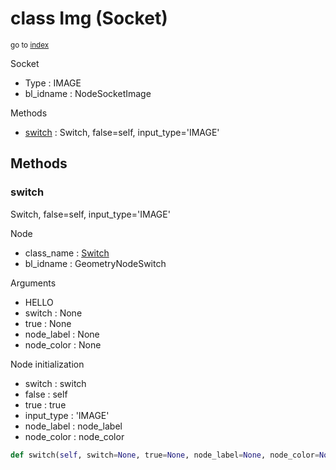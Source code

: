 # class Img (Socket)

<sub>go to [index](/docs/index.md)</sub>

Socket
 - Type : IMAGE
 - bl_idname : NodeSocketImage

Methods
 - [switch](#switch) : Switch, false=self, input_type='IMAGE'

## Methods

### switch

Switch, false=self, input_type='IMAGE'

Node
 - class_name : [Switch](/docs/classes/Switch.md)
 - bl_idname : GeometryNodeSwitch

Arguments
 - HELLO
 - switch : None
 - true : None
 - node_label : None
 - node_color : None

Node initialization
 - switch : switch
 - false : self
 - true : true
 - input_type : 'IMAGE'
 - node_label : node_label
 - node_color : node_color

``` python
def switch(self, switch=None, true=None, node_label=None, node_color=None):
```